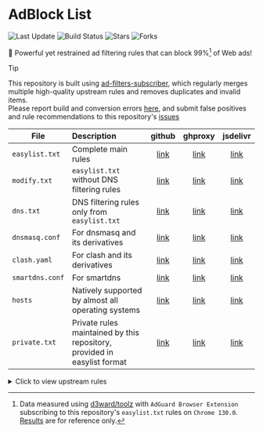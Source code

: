 # AdBlock List

![Last Update](https://img.shields.io/github/last-commit/xndeye/adblock_list?style=flat-square&branch=release)
![Build Status](https://img.shields.io/github/actions/workflow/status/xndeye/adblock_list/auto-update.yml?branch=main&style=flat-square)
![Stars](https://img.shields.io/github/stars/xndeye/adblock_list?style=flat-square)
![Forks](https://img.shields.io/github/forks/xndeye/adblock_list?style=flat-square)

💪 Powerful yet restrained ad filtering rules that can block 99%[^1] of Web ads!

> [!TIP]
> This repository is built using [ad-filters-subscriber](https://github.com/fordes123/ad-filters-subscriber/), which regularly merges multiple high-quality upstream rules and removes duplicates and invalid items.  
> Please report build and conversion errors [here](https://github.com/fordes123/ad-filters-subscriber/issues), and submit false positives and rule recommendations to this repository's [issues](https://github.com/xndeye/adblock_list/issues)

| File | Description | github | ghproxy | jsdelivr |
|------|:------------|:------:|:-------:|:--------:|
| `easylist.txt` | Complete main rules | [link][easylist-raw] | [link][easylist-ghproxy] | [link][easylist-jsdelivr] |
| `modify.txt` | `easylist.txt` without DNS filtering rules | [link][modify-raw] | [link][modify-ghproxy] | [link][modify-jsdelivr] |
| `dns.txt` | DNS filtering rules only from `easylist.txt` | [link][dns-raw] | [link][dns-ghproxy] | [link][dns-jsdelivr] |
| `dnsmasq.conf` | For dnsmasq and its derivatives | [link][dnsmasq-raw] | [link][dnsmasq-ghproxy] | [link][dnsmasq-jsdelivr] |
| `clash.yaml` | For clash and its derivatives | [link][clash-raw] | [link][clash-ghproxy] | [link][clash-jsdelivr] |
| `smartdns.conf` | For smartdns | [link][smartdns-raw] | [link][smartdns-ghproxy] | [link][smartdns-jsdelivr] |
| `hosts` | Natively supported by almost all operating systems | [link][hosts-raw] | [link][hosts-ghproxy] | [link][hosts-jsdelivr] |
| `private.txt` | Private rules maintained by this repository, provided in easylist format | [link][private-raw] | [link][private-ghproxy] | [link][private-jsdelivr] |

[easylist-raw]: https://raw.githubusercontent.com/xndeye/adblock_list/refs/heads/release/easylist.txt

[easylist-ghproxy]: https://ghproxy.net/https://raw.githubusercontent.com/xndeye/adblock_list/refs/heads/release/easylist.txt

[easylist-jsdelivr]: https://gcore.jsdelivr.net/gh/xndeye/adblock_list@refs/heads/release/easylist.txt

[modify-raw]: https://raw.githubusercontent.com/xndeye/adblock_list/refs/heads/release/modify.txt

[modify-ghproxy]: https://ghproxy.net/https://raw.githubusercontent.com/xndeye/adblock_list/refs/heads/release/modify.txt

[modify-jsdelivr]: https://gcore.jsdelivr.net/gh/xndeye/adblock_list@refs/heads/release/modify.txt

[dns-raw]: https://raw.githubusercontent.com/xndeye/adblock_list/refs/heads/release/dns.txt

[dns-ghproxy]: https://ghproxy.net/https://raw.githubusercontent.com/xndeye/adblock_list/refs/heads/release/dns.txt

[dns-jsdelivr]: https://gcore.jsdelivr.net/gh/xndeye/adblock_list@refs/heads/release/dns.txt

[dnsmasq-raw]: https://raw.githubusercontent.com/xndeye/adblock_list/refs/heads/release/dnsmasq.conf

[dnsmasq-ghproxy]: https://ghproxy.net/https://raw.githubusercontent.com/xndeye/adblock_list/refs/heads/release/dnsmasq.conf

[dnsmasq-jsdelivr]: https://gcore.jsdelivr.net/gh/xndeye/adblock_list@refs/heads/release/dnsmasq.conf

[clash-raw]: https://raw.githubusercontent.com/xndeye/adblock_list/refs/heads/release/clash.yaml

[clash-ghproxy]: https://ghproxy.net/https://raw.githubusercontent.com/xndeye/adblock_list/refs/heads/release/clash.yaml

[clash-jsdelivr]: https://gcore.jsdelivr.net/gh/xndeye/adblock_list@refs/heads/release/clash.yaml

[smartdns-raw]: https://raw.githubusercontent.com/xndeye/adblock_list/refs/heads/release/smartdns.conf

[smartdns-ghproxy]: https://ghproxy.net/https://raw.githubusercontent.com/xndeye/adblock_list/refs/heads/release/smartdns.conf

[smartdns-jsdelivr]: https://gcore.jsdelivr.net/gh/xndeye/adblock_list@refs/heads/release/smartdns.conf

[hosts-raw]: https://raw.githubusercontent.com/xndeye/adblock_list/refs/heads/release/hosts

[hosts-ghproxy]: https://ghproxy.net/https://raw.githubusercontent.com/xndeye/adblock_list/refs/heads/release/hosts

[hosts-jsdelivr]: https://gcore.jsdelivr.net/gh/xndeye/adblock_list@refs/heads/release/hosts

[private-raw]: https://raw.githubusercontent.com/xndeye/adblock_list/refs/heads/release/private.txt

[private-ghproxy]: https://ghproxy.net/https://raw.githubusercontent.com/xndeye/adblock_list/refs/heads/release/private.txt

[private-jsdelivr]: https://gcore.jsdelivr.net/gh/xndeye/adblock_list@refs/heads/release/private.txt

<details>
<summary>Click to view upstream rules</summary>
<ul>
    <li><a href="https://raw.githubusercontent.com/AdguardTeam/FiltersRegistry/master/filters/filter_2_Base/filter.txt">AdGuard Base Filter</a></li>
    <li><a href="https://raw.githubusercontent.com/AdguardTeam/FiltersRegistry/master/filters/filter_11_Mobile/filter.txt">AdGuard Mobile Ads Filter</a></li>
    <li><a href="https://raw.githubusercontent.com/AdguardTeam/FiltersRegistry/master/filters/filter_3_Spyware/filter.txt">AdGuard Tracking Protection Filter</a></li>
    <li><a href="https://raw.githubusercontent.com/AdguardTeam/FiltersRegistry/master/filters/filter_17_TrackParam/filter.txt">AdGuard URL Tracking Filter</a></li>
    <li><a href="https://raw.githubusercontent.com/AdguardTeam/FiltersRegistry/master/filters/filter_14_Annoyances/filter.txt">AdGuard Annoyances Filter</a></li>
    <li><a href="https://raw.githubusercontent.com/AdguardTeam/FiltersRegistry/master/filters/filter_10_Useful/filter.txt">AdGuard Search Ads and Self-Promotion Filter</a></li>
    <li><a href="https://raw.githubusercontent.com/AdguardTeam/FiltersRegistry/master/filters/filter_224_Chinese/filter.txt">AdGuard Chinese Filter</a></li>
    <li><a href="https://github.com/TG-Twilight/AWAvenue-Adblock-Rule">AWAvenue-Adblock-Rule</a></li>
    <li><a href="https://raw.githubusercontent.com/Noyllopa/NoAppDownload/master/NoAppDownload.txt">NoAppDownload</a></li>
    <li><a href="https://github.com/xndeye/web-ad-rule">xndeye/web-ad-rule</a></li>
    <li><a href="https://github.com/xinggsf/Adblock-Plus-Rule">xinggsf/Adblock-Plus-Rule</a></li>
    <li><a href="https://github.com/damengzhu/banad">damengzhu/banad</a></li>
    <li><a href="https://github.com/cjx82630/cjxlist">cjx82630/cjxlist</a></li>
    <li><a href="https://easylist-downloads.adblockplus.org/antiadblockfilters.txt">ABP EasyList</a></li>
    <li><a href="https://easylist-downloads.adblockplus.org/abp-filters-anti-cv.txt">ABP anti-circumvention filter list</a></li>
    <li><a href="https://raw.githubusercontent.com/uBlockOrigin/uAssets/refs/heads/master/filters/privacy.txt">uBlockOrigin privacy</a></li>
    <li><a href="https://raw.githubusercontent.com/SystemJargon/filters/refs/heads/main/telemetry.txt">Telemetry Lists - Aggregated</a></li>
</ul>
</details>

[^1]: Data measured using [d3ward/toolz](https://d3ward.github.io/toolz/adblock.html) with `AdGuard Browser Extension` subscribing to this repository's `easylist.txt` rules on `Chrome 130.0`. [Results](https://github.com/user-attachments/assets/76ccfcac-9ffd-4bed-89d7-08cdfe6cc33d) are for reference only.
